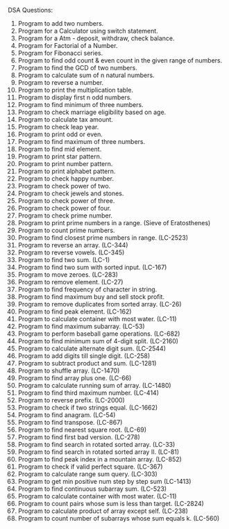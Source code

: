 DSA Questions:

1. Program to add two numbers.
2. Program for a Calculator using switch statement.
3. Program for a Atm - deposit, withdraw, check balance.
4. Program for Factorial of a Number.
5. Program for Fibonacci series.
6. Program to find odd count & even count in the given range of numbers.
7. Program to find the GCD of two numbers.
8. Program to calculate sum of n natural numbers.
9. Program to reverse a number.
10. Program to print the multiplication table.
11. Program to display first n odd numbers.
12. Program to find minimum of three numbers.
13. Program to check marriage eligibility based on age.
14. Program to calculate tax amount.
15. Program to check leap year.
16. Program to print odd or even.
17. Program to find maximum of three numbers.
18. Program to find mid element.
19. Program to print star pattern.
20. Program to print number pattern.
21. Program to print alphabet pattern.
22. Program to check happy number.
23. Program to check power of two.
24. Program to check jewels and stones.
25. Program to check power of three.
26. Program to check power of four.
27. Program to check prime number.
28. Program to print prime numbers in a range. (Sieve of Eratosthenes)
29. Program to count prime numbers.
30. Program to find closest prime numbers in range. (LC-2523)
31. Program to reverse an array. (LC-344)
32. Program to reverse vowels. (LC-345)
33. Program to find two sum. (LC-1)
34. Program to find two sum with sorted input. (LC-167)
35. Program to move zeroes. (LC-283)
36. Program to remove element. (LC-27)
37. Program to find frequency of character in string. 
38. Program to find maximum buy and sell stock profit.
39. Program to remove duplicates from sorted array. (LC-26)
40. Program to find peak element. (LC-162)
41. Program to calculate container with most water. (LC-11)
42. Program to find maximum subarray. (LC-53)
43. Program to perform baseball game operations. (LC-682)
44. Program to find minimum sum of 4-digit split. (LC-2160)
45. Program to calculate alternate digit sum. (LC-2544)
46. Program to add digits till single digit. (LC-258)
47. Program to subtract product and sum. (LC-1281)
48. Program to shuffle array. (LC-1470)
49. Program to find array plus one. (LC-66)
50. Program to calculate running sum of array. (LC-1480)
51. Program to find third maximum number. (LC-414)
52. Program to reverse prefix. (LC-2000)
53. Program to check if two strings equal. (LC-1662)
54. Program to find anagram. (LC-54)
55. Program to find transpose. (LC-867)
56. Program to find nearest square root. (LC-69)
57. Program to find first bad version. (LC-278)
58. Program to find search in rotated sorted array. (LC-33)
59. Program to find search in rotated sorted array II. (LC-81)
60. Program to find peak index in a mountain array. (LC-852)
61. Program to check if valid perfect square. (LC-367)
62. Program to calculate range sum query. (LC-303)
63. Program to get min positive num step by step sum (LC-1413)
64. Program to find continuous subarray sum. (LC-523)
65. Program to calculate container with most water. (LC-11)
66. Program to count pairs whose sum is less than target. (LC-2824)
67. Program to calculate product of array except self. (LC-238)
68. Program to count number of subarrays whose sum equals k. (LC-560)